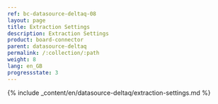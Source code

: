 ```yaml
---
ref: bc-datasource-deltaq-08
layout: page
title: Extraction Settings
description: Extraction Settings
product: board-connector
parent: datasource-deltaq
permalink: /:collection/:path
weight: 8
lang: en_GB
progressstate: 3
---
```


{% include _content/en/datasource-deltaq/extraction-settings.md %}

